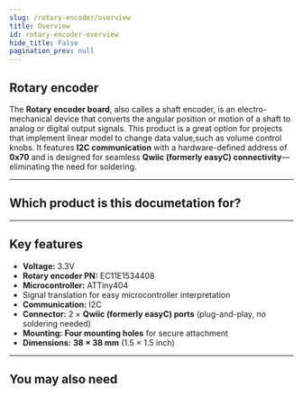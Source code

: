 ```yaml
---
slug: /rotary-encoder/overview
title: Overview
id: rotary-encoder-overview 
hide_title: False
pagination_prev: null
---
```


## Rotary encoder

The **Rotary encoder board**, also calles a shaft encoder, is an electro-mechanical device that converts the angular position or motion of a shaft to analog or digital output signals. This product is a great option for projects that implement linear model to change data value,such as volume control knobs. It features **I2C communication** with a hardware-defined address of **0x70** and is designed for seamless **Qwiic (formerly easyC) connectivity**—eliminating the need for soldering.

<CenteredImage src="/img/rotary-encoder/333188.jpg" alt="Rotary encoder board with easyC" caption="Rotary encoder board with easyC" />

---

## Which product is this documetation for?

<QuickLink 
  title="Rotary encoder board with easyC" 
  description="333188"
  url="https://soldered.com/product/rotary-encoder-board-with-easyc/"
  image="/img/rotary-encoder/333188.jpg" 
/>

---

## Key features

- **Voltage:** 3.3V
- **Rotary encoder PN:** EC11E1534408
- **Microcontroller:** ATTiny404
- Signal translation for easy microcontroller interpretation
- **Communication:** I2C
- **Connector:** 2 × **Qwiic (formerly easyC) ports** (plug-and-play, no soldering needed)  
- **Mounting:** **Four mounting holes** for secure attachment  
- **Dimensions:** **38 × 38 mm** (1.5 × 1.5 inch)  

---

## You may also need

<QuickLink 
  title="Qwiic cable" 
  description="Qwiic (formerly easyC) compatible cables with connectors on both ends, available in various lengths."
  url="https://soldered.com/product/easyc-cable/"
  image="/img/333311.webp" 
/>  